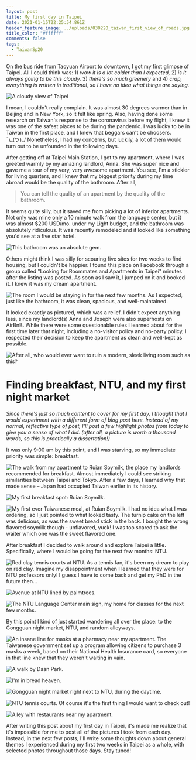 ```yaml
---
layout: post
title: My first day in Taipei
date: 2021-01-15T22:25:54.861Z
header_feature_image: ../uploads/030220_taiwan_first_view_of_roads.jpg
title_color: "#ffffff"
comments: false
tags:
  - TaiwanSp20
---
```

On the bus ride from Taoyuan Airport to downtown, I got my first glimpse of Taipei. All I could think was: 1) *wow it is a lot colder than I expected,* 2) *is it always going to be this cloudy,* 3) *there's so much greenery* and 4) *crap, everything is written in traditional, so I have no idea what things are saying.*

![A cloudy view of Taipei](../uploads/030220_taipei_cloudy_view.jpg "A cloudy view of Taipei")

I mean, I couldn't really complain. It was almost 30 degrees warmer than in Beijing and in New York, so it felt like spring. Also, having done some research on Taiwan's response to the coronavirus before my flight, I knew it was one of the safest places to be during the pandemic. I was lucky to be in Taiwan in the first place, and I knew that beggars can't be choosers. ¯\\_(ツ)\_/ Nonetheless, I had my concerns, but luckily, a lot of them would turn out to be unfounded in the following days.

After getting off at Taipei Main Station, I got to my apartment, where I was greeted warmly by my amazing landlord, Anna. She was super nice and gave me a tour of my very, very awesome apartment. You see, I'm a stickler for living quarters, and I knew that my biggest priority during my time abroad would be the quality of the bathroom. After all,

> You can tell the quality of an apartment by the quality of the bathroom.

It seems quite silly, but it saved me from picking a lot of inferior apartments. Not only was mine only a 10 minute walk from the language center, but it was almost $200 USD/mo. under my Light budget, and the bathroom was absolutely ridiculous. It was recently remodeled and it looked like something you'd see at a five star hotel.

![This bathroom was an absolute gem.](../uploads/030220_taiwan_apt_bathroom.jpg "The clean bathroom in my apartment")

Others might think I was silly for scouring five sites for two weeks to find housing, but I couldn't be happier. I found this place on Facebook through a group called "Looking for Roommates and Apartments in Taipei" minutes after the listing was posted. As soon as I saw it, I jumped on it and booked it. I knew it was my dream apartment.

![The room I would be staying in for the next few months. As I expected, just like the bathroom, it was clean, spacious, and well-maintained.](../uploads/030220_taiwan_apt_room.jpg "Bedroom in Taiwan")

It looked exactly as pictured, which was a relief. I didn't expect anything less, since my landlord(s) Anna and Joseph were also superhosts on AirBnB. While there were some questionable rules I learned about for the first time later that night, including a no-visitor policy and no-party policy, I respected their decision to keep the apartment as clean and well-kept as possible.

![After all, who would ever want to ruin a modern, sleek living room such as this?](../uploads/030220_taiwan_apt_living_room.jpg "The living room in my apartment")

# Finding breakfast, NTU, and my first night market

*Since there's just so much content to cover for my first day, I thought that I would experiment with a different form of blog post here. Instead of my normal, reflective type of post, I'll post a few highlight photos from today to give you a sense of what I did. (after all, a picture is worth a thousand words, so this is practically a dissertation!)*

It was only 9:00 am by this point, and I was starving, so my immediate priority was simple: breakfast.

![The walk from my apartment to Ruian Soymilk, the place my landlords recommended for breakfast. Almost immediately I could see striking similarities between Taipei and Tokyo. After a few days, I learned why that made sense – Japan had occupied Taiwan earlier in its history.](../uploads/030220_walk_to_ruian.jpg "Walk to Ruian Soymilk for breakfast")

![My first breakfast spot: Ruian Soymilk.](../uploads/030220_ruian_soymilk.jpg "Ruian Soymilk")

![My first ever Taiwanese meal, at Ruian Soymilk. I had no idea what I was ordering, so I just pointed to what looked tasty. The turnip cake on the left was delicious, as was the sweet bread stick in the back. I bought the wrong flavored soymilk though - unflavored, yuck! I was too scared to ask the waiter which one was the sweet flavored one.](../uploads/030220_ruian_soymilk_breakfast.jpg "My first Taiwanese meal at Ruian soymilk")

After breakfast I decided to walk around and explore Taipei a little. Specifically, where I would be going for the next few months: NTU.

![Red clay tennis courts at NTU. As a tennis fan, it's been my dream to play on red clay. Imagine my disappointment when I learned that they were for NTU professors only! I guess I have to come back and get my PhD in the future then...](../uploads/030220_ntu_clay_tennis_courts.jpg "Red clay tennis courts at NTU")

![Avenue at NTU lined by palmtrees.](../uploads/030220_ntu_palmtrees_ave_cloudy.jpg "Avenue at NTU lined by palmtrees")

![The NTU Language Center main sign, my home for classes for the next few months.](../uploads/030220_ntu_language_center_sign.jpg "The NTU Language Center main sign")

By this point I kind of just started wandering all over the place: to the Gongguan night market, NTU, and random alleyways.

![An insane line for masks at a pharmacy near my apartment. The Taiwanese government set up a program allowing citizens to purchase 3 masks a week, based on their National Health Insurance card, so everyone in that line knew that they weren't waiting in vain.](../uploads/020220_taiwan_pharmacy_masks_line.jpg "Line for masks at a pharmacy near my apartment")

![A walk by Daan Park.](../uploads/030220_daan_park.jpg "Daan Park lake")

![I'm in bread heaven.](../uploads/030220_taiwan_first_bakery.jpg "Taiwan bakery")

![Gongguan night market right next to NTU, during the daytime.](../uploads/030220_gongguan_night_market_daytime.jpg "Gongguan night market, during the daytime")

![NTU tennis courts. Of course it's the first thing I would want to check out!](../uploads/030220_ntu_tennis_courts.jpg "NTU tennis courts")

![Alley with restaurants near my apartment.](../uploads/030220_taiwan_restaurant_alley_near_apt.jpg "Alley with restaurants near my apartment")

After writing this post about my first day in Taipei, it's made me realize that it's impossible for me to post all of the pictures I took from each day. Instead, in the next few posts, I'll write some thoughts down about general themes I experienced during my first two weeks in Taipei as a whole, with selected photos throughout those days. Stay tuned!